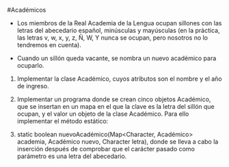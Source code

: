 #Académicos
* Los miembros de la Real Academia de la Lengua ocupan sillones con las letras del abecedario español, minúsculas y mayúsculas (en la práctica, las letras v, w, x, y, z, Ñ, W, Y nunca se ocupan, pero nosotros no lo tendremos en cuenta). 

* Cuando un sillón queda vacante, se nombra un nuevo académico para ocuparlo.

1. Implementar la clase Académico, cuyos atributos son el nombre y el año de ingreso.

2. Implementar un programa donde se crean cinco objetos Académico, que se insertan en un mapa en el que la clave es la letra del sillón que ocupan, y el valor un objeto de la clase Académico. Para ello implementar el método estático:

3. static boolean nuevoAcadémico(Map<Character, Académico> academia, Académico nuevo, Character letra),
donde se lleva a cabo la inserción después de comprobar que el carácter pasado como parámetro es una letra del abecedario.